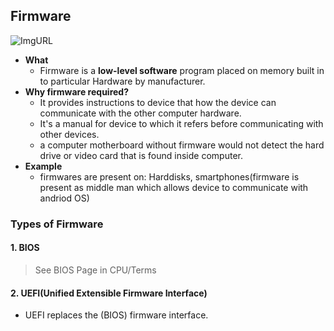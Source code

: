 ## Firmware
![ImgURL](https://i.ibb.co/WtcxxMt/firmware.jpg)

- **What**
  - Firmware is a **low-level software** program placed on memory built in to particular Hardware by manufacturer.
- **Why firmware required?**  
  - It provides instructions to device that how the device can communicate with the other computer hardware.
  - It's a manual for device to which it refers before communicating with other devices.
  - a computer motherboard without firmware would not detect the hard drive or video card that is found inside computer.
- **Example**
  - firmwares are present on: Harddisks, smartphones(firmware is present as middle man which allows device to communicate with andriod OS)

### Types of Firmware
#### 1. BIOS
> See BIOS Page in CPU/Terms

#### 2. UEFI(Unified Extensible Firmware Interface)
- UEFI replaces the (BIOS) firmware interface.
